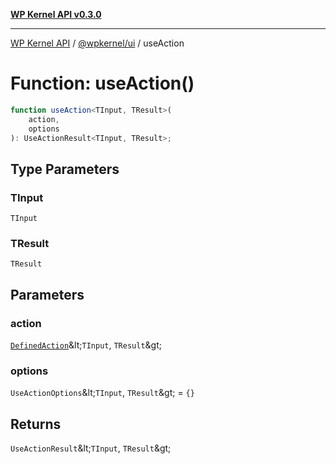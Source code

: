 [**WP Kernel API v0.3.0**](../../../README.md)

---

[WP Kernel API](../../../README.md) / [@wpkernel/ui](../README.md) / useAction

# Function: useAction()

```ts
function useAction<TInput, TResult>(
	action,
	options
): UseActionResult<TInput, TResult>;
```

## Type Parameters

### TInput

`TInput`

### TResult

`TResult`

## Parameters

### action

[`DefinedAction`](../../../core/src/type-aliases/DefinedAction.md)\&lt;`TInput`, `TResult`\&gt;

### options

`UseActionOptions`\&lt;`TInput`, `TResult`\&gt; = `{}`

## Returns

`UseActionResult`\&lt;`TInput`, `TResult`\&gt;

